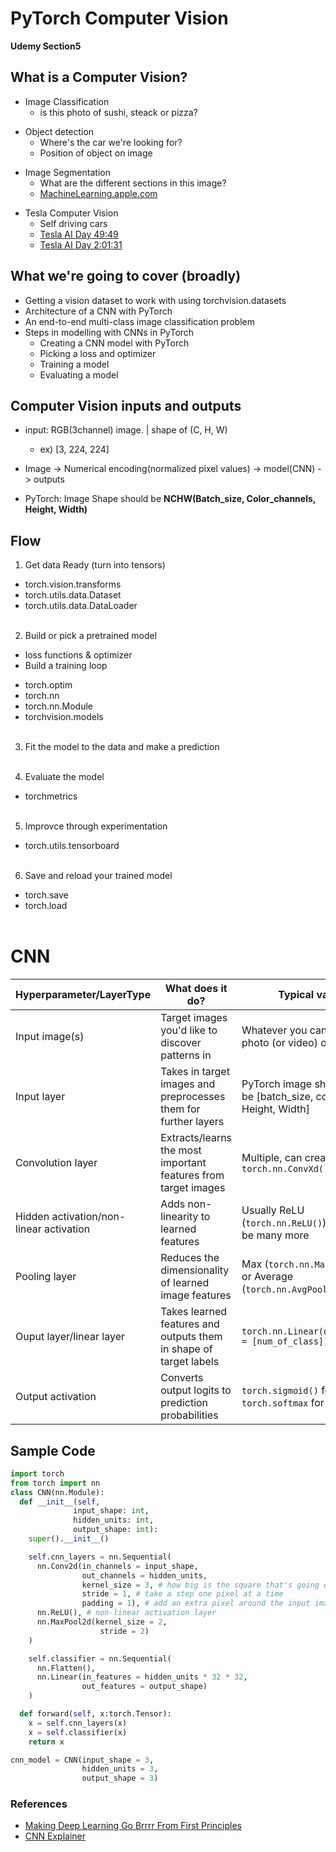 # PyTorch Computer Vision

**Udemy Section5**

## What is a Computer Vision?

- Image Classification
  - is this photo of sushi, steack or pizza?

* Object detection
  - Where's the car we're looking for?
  - Position of object on image

- Image Segmentation
  - What are the different sections in this image?
  - [MachineLearning.apple.com](https://machinelearning.apple.com/research/panoptic-segmentation)

* Tesla Computer Vision
  - Self driving cars
  - [Tesla AI Day 49:49](https://youtube.com/watch?t=2989&v=j0z4FweCy4M&feature=youtu.be)
  - [Tesla AI Day 2:01:31](https://youtube.com/watch?v=j0z4FweCy4M&t=7291s)

## What we're going to cover (broadly)

- Getting a vision dataset to work with using torchvision.datasets
- Architecture of a CNN with PyTorch
- An end-to-end multi-class image classification problem
- Steps in modelling with CNNs in PyTorch
  - Creating a CNN model with PyTorch
  - Picking a loss and optimizer
  - Training a model
  - Evaluating a model

## Computer Vision inputs and outputs

- input: RGB(3channel) image. | shape of (C, H, W)

  - ex) [3, 224, 224]

- Image -> Numerical encoding(normalized pixel values) -> model(CNN) -> outputs

- PyTorch: Image Shape should be **NCHW(Batch_size, Color_channels, Height, Width)**

## Flow

1. Get data Ready (turn into tensors)

- torch.vision.transforms
- torch.utils.data.Dataset
- torch.utils.data.DataLoader
  <br/><br/>

2. Build or pick a pretrained model

- loss functions & optimizer
- Build a training loop

* torch.optim
* torch.nn
* torch.nn.Module
* torchvision.models
  <br/><br/>

3. Fit the model to the data and make a prediction
   <br/><br/>

4. Evaluate the model

- torchmetrics
  <br/><br/>

5. Improvce through experimentation

- torch.utils.tensorboard
  <br/><br/>

6. Save and reload your trained model

- torch.save
- torch.load
  <br/><br/>

# CNN

| Hyperparameter/LayerType                | What does it do?                                                  | Typical values                                                           |
| --------------------------------------- | ----------------------------------------------------------------- | ------------------------------------------------------------------------ |
| Input image(s)                          | Target images you'd like to discover patterns in                  | Whatever you can take a photo (or video) of                              |
| Input layer                             | Takes in target images and preprocesses them for further layers   | PyTorch image shape should be [batch_size, color channel, Height, Width] |
| Convolution layer                       | Extracts/learns the most important features from target images    | Multiple, can create with `torch.nn.ConvXd()`                            |
| Hidden activation/non-linear activation | Adds non-linearity to learned features                            | Usually ReLU (`torch.nn.ReLU()`), though can be many more                |
| Pooling layer                           | Reduces the dimensionality of learned image features              | Max (`torch.nn.Maxpool2d()`) or Average (`torch.nn.AvgPool2d()`)         |
| Ouput layer/linear layer                | Takes learned features and outputs them in shape of target labels | `torch.nn.Linear(out_features = [num_of_class])`                         |
| Output activation                       | Converts output logits to prediction probabilities                | `torch.sigmoid()` for binary or `torch.softmax` for mutli-class          |

## Sample Code

```python
import torch
from torch import nn
class CNN(nn.Module):
  def __init__(self,
              input_shape: int,
              hidden_units: int,
              output_shape: int):
    super().__init__()

    self.cnn_layers = nn.Sequential(
      nn.Conv2d(in_channels = input_shape,
                out_channels = hidden_units,
                kernel_size = 3, # how big is the square that's going over the image
                stride = 1, # take a step one pixel at a time
                padding = 1), # add an extra pixel around the input image
      nn.ReLU(), # non-linear activation layer
      nn.MaxPool2d(kernel_size = 2,
                    stride = 2)
    )

    self.classifier = nn.Sequential(
      nn.Flatten(),
      nn.Linear(in_features = hidden_units * 32 * 32,
                out_features = output_shape)
    )

  def forward(self, x:torch.Tensor):
    x = self.cnn_layers(x)
    x = self.classifier(x)
    return x

cnn_model = CNN(input_shape = 3,
                hidden_units = 3,
                output_shape = 3)

```

### References

- [Making Deep Learning Go Brrrr From First Principles](https://horace.io/brrr_intro.html)
- [CNN Explainer](https://poloclub.github.io/cnn-explainer)
